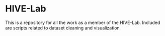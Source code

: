 # HIVE-Lab
This is a repository for all the work as a member of the HIVE-Lab. Included are scripts related to dataset cleaning and visualization